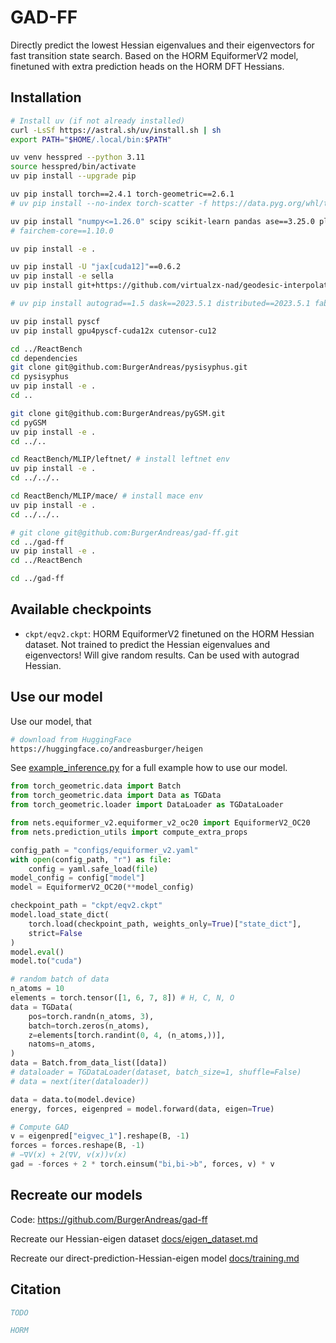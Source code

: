 # GAD-FF

Directly predict the lowest Hessian eigenvalues and their eigenvectors for fast transition state search.
Based on the HORM EquiformerV2 model, finetuned with extra prediction heads on the HORM DFT Hessians.

## Installation

```bash
# Install uv (if not already installed)
curl -LsSf https://astral.sh/uv/install.sh | sh
export PATH="$HOME/.local/bin:$PATH"
```

```bash
uv venv hesspred --python 3.11
source hesspred/bin/activate
uv pip install --upgrade pip

uv pip install torch==2.4.1 torch-geometric==2.6.1
# uv pip install --no-index torch-scatter -f https://data.pyg.org/whl/torch-2.4.1+cu128.html

uv pip install "numpy<=1.26.0" scipy scikit-learn pandas ase==3.25.0 plotly imageio seaborn black tqdm joblib einops ipykernel toml omegaconf nbformat nglview py3Dmol==2.5.0 hydra-submitit-launcher hydra-core==1.* wandb==0.21.0 pyyaml dxtb[libcint] torchmetrics joblib==1.5.1 submitit rmsd pytorch_warmup e3nn==0.5.1 "huggingface_hub>=0.27.1" "kagglehub>=0.3.12" networkx==3.4.2 pydantic==2.11.4 opt-einsum-fx==0.1.4 lmdb==1.5.1 "h5py>=3.10.0" progressbar==2.5 ruff triton==2.2.0 lightning==2.5.1.post0
# fairchem-core==1.10.0

uv pip install -e .

uv pip install -U "jax[cuda12]"==0.6.2
uv pip install -e sella
uv pip install git+https://github.com/virtualzx-nad/geodesic-interpolate.git

# uv pip install autograd==1.5 dask==2023.5.1 distributed==2023.5.1 fabric==3.1.0 jinja2==3.1.5 natsort==8.3.1 rmsd==1.5.1

uv pip install pyscf
uv pip install gpu4pyscf-cuda12x cutensor-cu12

cd ../ReactBench
cd dependencies 
git clone git@github.com:BurgerAndreas/pysisyphus.git 
cd pysisyphus 
uv pip install -e .
cd ..

git clone git@github.com:BurgerAndreas/pyGSM.git 
cd pyGSM
uv pip install -e .
cd ../..

cd ReactBench/MLIP/leftnet/ # install leftnet env
uv pip install -e .
cd ../../..

cd ReactBench/MLIP/mace/ # install mace env
uv pip install -e .
cd ../../..

# git clone git@github.com:BurgerAndreas/gad-ff.git
cd ../gad-ff
uv pip install -e .
cd ../ReactBench

cd ../gad-ff
```



## Available checkpoints

- `ckpt/eqv2.ckpt`: HORM EquiformerV2 finetuned on the HORM Hessian dataset. Not trained to predict the Hessian eigenvalues and eigenvectors! Will give random results. Can be used with autograd Hessian.


## Use our model

Use our model, that 
```bash
# download from HuggingFace
https://huggingface.co/andreasburger/heigen
```

See [example_inference.py](example_inference.py) for a full example how to use our model.

```python
from torch_geometric.data import Batch
from torch_geometric.data import Data as TGData
from torch_geometric.loader import DataLoader as TGDataLoader

from nets.equiformer_v2.equiformer_v2_oc20 import EquiformerV2_OC20
from nets.prediction_utils import compute_extra_props

config_path = "configs/equiformer_v2.yaml"
with open(config_path, "r") as file:
    config = yaml.safe_load(file)
model_config = config["model"]
model = EquiformerV2_OC20(**model_config)

checkpoint_path = "ckpt/eqv2.ckpt"
model.load_state_dict(
    torch.load(checkpoint_path, weights_only=True)["state_dict"], 
    strict=False
)
model.eval()
model.to("cuda")

# random batch of data
n_atoms = 10
elements = torch.tensor([1, 6, 7, 8]) # H, C, N, O
data = TGData(
    pos=torch.randn(n_atoms, 3),
    batch=torch.zeros(n_atoms),
    z=elements[torch.randint(0, 4, (n_atoms,))],
    natoms=n_atoms,
)
data = Batch.from_data_list([data])
# dataloader = TGDataLoader(dataset, batch_size=1, shuffle=False)
# data = next(iter(dataloader))

data = data.to(model.device)
energy, forces, eigenpred = model.forward(data, eigen=True)

# Compute GAD
v = eigenpred["eigvec_1"].reshape(B, -1)
forces = forces.reshape(B, -1)
# −∇V(x) + 2(∇V, v(x))v(x)
gad = -forces + 2 * torch.einsum("bi,bi->b", forces, v) * v

```


## Recreate our models

Code: https://github.com/BurgerAndreas/gad-ff

Recreate our Hessian-eigen dataset [docs/eigen_dataset.md](docs/eigen_dataset.md)

Recreate our direct-prediction-Hessian-eigen model [docs/training.md](docs/training.md)

## Citation

```bibtex
TODO
```

```bibtex
HORM
```